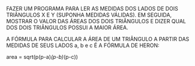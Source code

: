 
FAZER UM PROGRAMA PARA LER AS MEDIDAS DOS LADOS DE DOIS TRIÂNGULOS
X E Y (SUPONHA MEDIDAS VÁLIDAS). EM SEGUIDA, MOSTRAR O VALOR DAS ÁREAS DOS
DOIS TRIÂNGULOS E DIZER QUAL DOS DOIS TRIÂNGULOS POSSUI A MAIOR ÁREA.

A FÓRMULA PARA CALCULAR A ÁREA DE UM TRIÂNGULO A PARTIR DAS MEDIDAS DE SEUS
LADOS a, b e c É A FÓRMULA DE HERON:

area = sqrt(p(p-a)*(p-b)*(p-c))